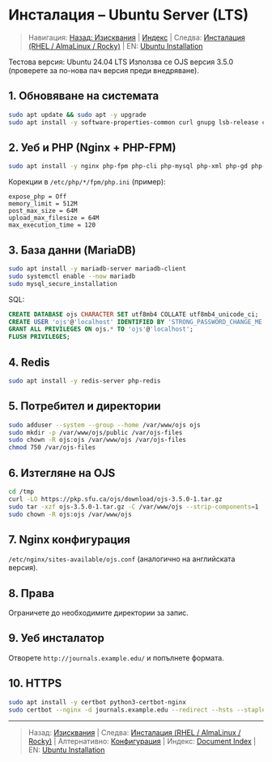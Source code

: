 # Инсталация – Ubuntu Server (LTS)

> Навигация: [Назад: Изисквания](prerequisites.md) | [Индекс](../../README.md#reading-order-document-index) | Следва: [Инсталация (RHEL / AlmaLinux / Rocky)](install-rhel.md) | EN: [Ubuntu Installation](../en/install-ubuntu.md)

Тестова версия: Ubuntu 24.04 LTS
Използва се OJS версия 3.5.0 (проверете за по-нова пач версия преди внедряване).

## 1. Обновяване на системата
```bash
sudo apt update && sudo apt -y upgrade
sudo apt install -y software-properties-common curl gnupg lsb-release ca-certificates unzip zip tar
```

## 2. Уеб и PHP (Nginx + PHP-FPM)
```bash
sudo apt install -y nginx php-fpm php-cli php-mysql php-xml php-gd php-curl php-mbstring php-zip php-intl php-ldap php-imagick php-xmlrpc php-soap php-json php-opcache php-bcmath php-gmp
```
Корекции в `/etc/php/*/fpm/php.ini` (пример):
```
expose_php = Off
memory_limit = 512M
post_max_size = 64M
upload_max_filesize = 64M
max_execution_time = 120
```

## 3. База данни (MariaDB)
```bash
sudo apt install -y mariadb-server mariadb-client
sudo systemctl enable --now mariadb
sudo mysql_secure_installation
```
SQL:
```sql
CREATE DATABASE ojs CHARACTER SET utf8mb4 COLLATE utf8mb4_unicode_ci;
CREATE USER 'ojs'@'localhost' IDENTIFIED BY 'STRONG_PASSWORD_CHANGE_ME';
GRANT ALL PRIVILEGES ON ojs.* TO 'ojs'@'localhost';
FLUSH PRIVILEGES;
```

## 4. Redis
```bash
sudo apt install -y redis-server php-redis
```

## 5. Потребител и директории
```bash
sudo adduser --system --group --home /var/www/ojs ojs
sudo mkdir -p /var/www/ojs/public /var/ojs-files
sudo chown -R ojs:ojs /var/www/ojs /var/ojs-files
chmod 750 /var/ojs-files
```

## 6. Изтегляне на OJS
```bash
cd /tmp
curl -LO https://pkp.sfu.ca/ojs/download/ojs-3.5.0-1.tar.gz
sudo tar -xzf ojs-3.5.0-1.tar.gz -C /var/www/ojs --strip-components=1
sudo chown -R ojs:ojs /var/www/ojs
```

## 7. Nginx конфигурация
`/etc/nginx/sites-available/ojs.conf` (аналогично на английската версия).

## 8. Права
Ограничете до необходимите директории за запис.

## 9. Уеб инсталатор
Отворете `http://journals.example.edu/` и попълнете формата.

## 10. HTTPS
```bash
sudo apt install -y certbot python3-certbot-nginx
sudo certbot --nginx -d journals.example.edu --redirect --hsts --staple-ocsp --email admin@example.edu --agree-tos --no-eff-email
```

---
> Назад: [Изисквания](prerequisites.md) | Следва: [Инсталация (RHEL / AlmaLinux / Rocky)](install-rhel.md) | Алтернативно: [Конфигурация](configuration.md) | Индекс: [Document Index](../../README.md#reading-order-document-index) | EN: [Ubuntu Installation](../en/install-ubuntu.md)
